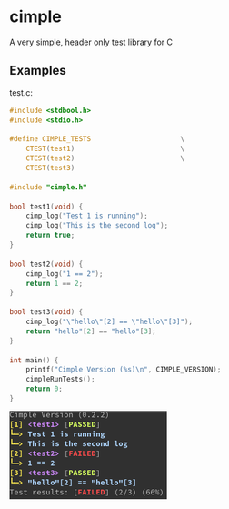 # cimple

A very simple, header only test library for C

## Examples

test.c:
```c
#include <stdbool.h>
#include <stdio.h>

#define CIMPLE_TESTS                      \
    CTEST(test1)                          \
    CTEST(test2)                          \
    CTEST(test3)

#include "cimple.h"

bool test1(void) {
    cimp_log("Test 1 is running");
    cimp_log("This is the second log");
    return true;
}

bool test2(void) {
    cimp_log("1 == 2");
    return 1 == 2;
}

bool test3(void) {
    cimp_log("\"hello\"[2] == \"hello\"[3]");
    return "hello"[2] == "hello"[3];
}

int main() {
    printf("Cimple Version (%s)\n", CIMPLE_VERSION);
    cimpleRunTests();
    return 0;
}
```

![see: res/output.png](res/output.png)